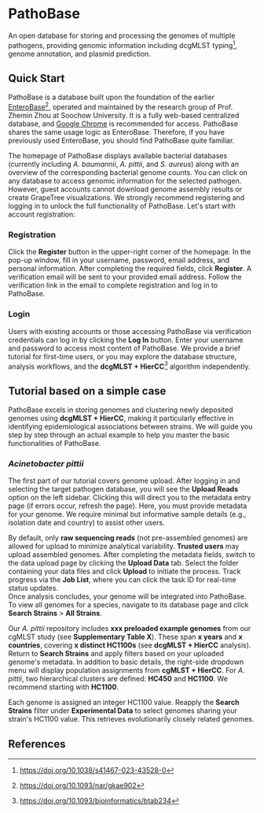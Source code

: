 # PathoBase
An open database for storing and processing the genomes of multiple pathogens, providing genomic information including dcgMLST typing[^ref1], genome annotation, and plasmid prediction.

## Quick Start
PathoBase is a database built upon the foundation of the earlier [EnteroBase](https://enterobase.warwick.ac.uk/)[^ref2], operated and maintained by the research group of Prof. Zhemin Zhou at Soochow University. It is a fully web-based centralized database, and [Google Chrome](https://www.google.com/chrome/) is recommended for access. PathoBase shares the same usage logic as EnteroBase. Therefore, if you have previously used EnteroBase, you should find PathoBase quite familiar.  

The homepage of PathoBase displays available bacterial databases (currently including *A. baumannii*, *A. pittii*, and *S. aureus*) along with an overview of the corresponding bacterial genome counts. You can click on any database to access genomic information for the selected pathogen. However, guest accounts cannot download genome assembly results or create GrapeTree visualizations. We strongly recommend registering and logging in to unlock the full functionality of PathoBase. Let's start with account registration:  

### Registration  
Click the **Register** button in the upper-right corner of the homepage. In the pop-up window, fill in your username, password, email address, and personal information. After completing the required fields, click **Register**. A verification email will be sent to your provided email address. Follow the verification link in the email to complete registration and log in to PathoBase.  

### Login  
Users with existing accounts or those accessing PathoBase via verification credentials can log in by clicking the **Log In** button. Enter your username and password to access most content of PathoBase. We provide a brief tutorial for first-time users, or you may explore the database structure, analysis workflows, and the **dcgMLST + HierCC**[^ref3] algorithm independently. 

## Tutorial based on a simple case
PathoBase excels in storing genomes and clustering newly deposited genomes using **dcgMLST + HierCC**, making it particularly effective in identifying epidemiological associations between strains. We will guide you step by step through an actual example to help you master the basic functionalities of PathoBase.

### *Acinetobacter pittii*

The first part of our tutorial covers genome upload. After logging in and selecting the target pathogen database, you will see the **Upload Reads** option on the left sidebar. Clicking this will direct you to the metadata entry page (if errors occur, refresh the page). Here, you must provide metadata for your genome. We require minimal but informative sample details (e.g., isolation date and country) to assist other users.  

By default, only **raw sequencing reads** (not pre-assembled genomes) are allowed for upload to minimize analytical variability. **Trusted users** may upload assembled genomes. After completing the metadata fields, switch to the data upload page by clicking the **Upload Data** tab. Select the folder containing your data files and click **Upload** to initiate the process. Track progress via the **Job List**, where you can click the task ID for real-time status updates.  
Once analysis concludes, your genome will be integrated into PathoBase. To view all genomes for a species, navigate to its database page and click **Search Strains** > **All Strains**.  

Our *A. pittii* repository includes **xxx preloaded example genomes** from our cgMLST study (see **Supplementary Table X**). These span **x years** and **x countries**, covering **x distinct HC1100s** (see **dcgMLST + HierCC** analysis).  
Return to **Search Strains** and apply filters based on your uploaded genome's metadata. In addition to basic details, the right-side dropdown menu will display population assignments from **cgMLST + HierCC**. For *A. pittii*, two hierarchical clusters are defined: **HC450** and **HC1100**. We recommend starting with **HC1100**.  

Each genome is assigned an integer HC1100 value. Reapply the **Search Strains** filter under **Experimental Data** to select genomes sharing your strain's HC1100 value. This retrieves evolutionarily closely related genomes.  


###



## References
[^ref1]: https://doi.org/10.1038/s41467-023-43528-0
[^ref2]: https://doi.org/10.1093/nar/gkae902
[^ref3]: https://doi.org/10.1093/bioinformatics/btab234

